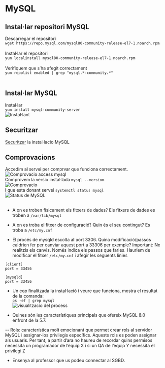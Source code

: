 # MySQL
## Instal·lar repositori MySQL
Descarregar el repositori <br>```wget https://repo.mysql.com/mysql80-community-release-el7-1.noarch.rpm```<br><br>
Instal·lar el repositori <br>```yum localinstall mysql80-community-release-el7-1.noarch.rpm```<br><br>
Verifiquem que s’ha afegit correctament <br>```yum repolist enabled | grep "mysql.*-community.*"```<br><br>
## Instal·lar MySQL
Instal·lar
<br>```yum install mysql-community-server```<br>
![Instal·lant](https://github.com/mperalsapa/m10-dgarcia-mperal/blob/master/Captura%20de%20pantalla%202020-10-05%20174927.png)

## Securitzar
[Securitzar](https://github.com/mperalsapa/m10-dgarcia-mperal/blob/master/README.md#securitzar) la instal·lacio MySQL

## Comprovacions
Accedim al servei per comprvar que funciona correctament.<br>
![Comprovacio access mysql](https://i.imgur.com/wGJPvDx.png)<br>
Comprovem la versio instal·lada ```mysql --version```<br>
![Comprovacio](https://i.imgur.com/bnqtVen.png)<br>
I que esta donant servei ```systemctl status mysql```<br>
![Status de MySQL](https://i.imgur.com/fd40eUe.png)<br><br>

-	A on es troben físicament els fitxers de dades?
Els fitxers de dades es troben a ```/var/lib/mysql```
-	A on es troba el fitxer de configuració? Quin és el seu contingut?
Es troba a ```/etc/my.cnf```

-	El procés de mysqld escolta al port 3306. Quina modificació/passos caldrien fer per canviar aquest port a 33306 per exemple? Important: No realitzis els canvis. Només indica els passos que faries.
Hauriem de modificar el fitxer ```/etc/my.cnf``` i afegir les seguents linies<br>
```
[client]
port = 33456

[mysqld]
port = 33456
```

-	Un cop finalitzada la instal·lació i veure que funciona, mostra el resultat de la comanda:<br>
```ps -ef | grep mysql```<br>
![visualitzacio del process](https://i.imgur.com/2yIJhlc.png)

-	Quines són les característiques principals que ofereix MySQL 8.0 enfront de la 5.7.<br>

-- Rols: característica molt emocionant que permet crear rols al servidor MySQL i assignar-los privilegis específics. Aquests rols es poden assignar als usuaris. Per tant, a partir d’ara no haureu de recordar quins permisos necessita un programador de l’equip X i si un QA de l’equip Y necessita el privilegi Z<br>
-	Ensenya al professor que us podeu connectar al SGBD.
